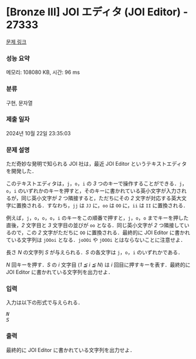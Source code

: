 # [Bronze III] JOI エディタ (JOI Editor) - 27333 

[문제 링크](https://www.acmicpc.net/problem/27333) 

### 성능 요약

메모리: 108080 KB, 시간: 96 ms

### 분류

구현, 문자열

### 제출 일자

2024년 10월 22일 23:35:03

### 문제 설명

<p>ただ奇妙な発明で知られる JOI 社は，最近 JOI Editor というテキストエディタを開発した．</p>

<p>このテキストエディタは，<code>j</code>，<code>o</code>，<code>i</code> の <var>3</var> つのキーで操作することができる．<code>j</code>，<code>o</code>，<code>i</code> のいずれかのキーを押すと，そのキーに書かれている英小文字が入力されるが，同じ英小文字が <var>2</var> つ隣接すると，ただちにその <var>2</var> 文字が対応する英大文字に置換される．すなわち，<code>jj</code> は <code>JJ</code> に，<code>oo</code> は <code>OO</code> に，<code>ii</code> は <code>II</code> に置換される．</p>

<p>例えば，<code>j</code>，<code>o</code>，<code>o</code>，<code>o</code>，<code>i</code> のキーをこの順番で押すと，<code>j</code>，<code>o</code>，<code>o</code> までキーを押した直後，<var>2</var> 文字目と <var>3</var> 文字目の並びが <code>oo</code> となる．同じ英小文字が <var>2</var> つ隣接しているので，この <var>2</var> 文字がただちに <code>OO</code> に置換される．最終的に JOI Editor に書かれている文字列は <code>jOOoi</code> となる．<code>joOOi</code> や <code>jOOOi</code> とはならないことに注意せよ．</p>

<p>長さ <var>N</var> の文字列 <var>S</var> が与えられる．<var>S</var> の各文字は <code>j</code>，<code>o</code>，<code>i</code> のいずれかである．</p>

<p><var>N</var> 回キーを押す．<var>S</var> の <var>i</var> 文字目 (<var>1 ≦ i ≦ N</var>) は <var>i</var> 回目に押すキーを表す．最終的に JOI Editor に書かれている文字列を出力せよ．</p>

### 입력 

 <p>入力は以下の形式で与えられる．</p>

<pre><var>N</var>
<var>S</var></pre>

### 출력 

 <p>最終的に JOI Editor に書かれている文字列を出力せよ．</p>

